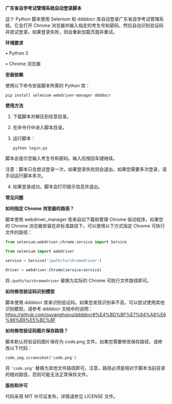 **广东省自学考试管理系统自动登录脚本**

这个 Python 脚本使用 Selenium 和 ddddocr 库自动登录广东省自学考试管理系统。它会打开 Chrome 浏览器并输入指定的考生号和密码，然后自动识别验证码并尝试登录。如果登录失败，则会重新加载页面并重试。



**环境要求**

•  Python 3

•  Chrome 浏览器



**安装依赖**

使用以下命令安装脚本所需的 Python 库：

`pip install selenium webdriver-manager ddddocr`



**使用方法**

1. 下载脚本并解压到任意目录。

2. 在命令行中进入脚本目录。

3. 运行脚本：

   `python login.py`

  脚本会提示您输入考生号和密码。输入后按回车键继续。

  注意：脚本只会尝试登录一次，如果登录失败则会退出。如果您需要多次登录，请手动运行脚本多次。

4. 如果登录成功，脚本会打印提示信息并退出。

**常见问题**



**如何指定 Chrome 浏览器的路径？**

脚本使用 webdriver_manager 库来自动下载和管理 Chrome 驱动程序。如果您的 Chrome 浏览器安装在非标准路径下，可以使用以下方式指定 Chrome 可执行文件的路径：

```python
from selenium.webdriver.chrome.service import Service

from selenium import webdriver

service = Service('/path/to/chromedriver')

driver = webdriver.Chrome(service=service)
```

将 `/path/to/chromedriver` 替换为实际的 Chrome 可执行文件路径即可。



**如何修改验证码识别模型**

脚本使用 ddddocr 库来识别验证码。如果您发现识别率不高，可以尝试使用其他识别模型。请参考 ddddocr 文档中的说明：https://github.com/ouyanghuiyu/ddddocr#%E4%BD%BF%E7%94%A8%E6%96%B9%E5%BC%8F



**如何修改验证码图片保存路径？**

脚本默认将验证码图片保存为 code.png 文件。如果您需要修改保存路径，请修改以下代码：

`code_img.screenshot('code.png')`

将 `'code.png'` 替换为其他文件路径即可。注意，路径必须是相对于脚本当前目录的相对路径，否则可能无法正常保存文件。



**版权和许可**

代码采用 MIT 许可证发布，详情请参见 LICENSE 文件。